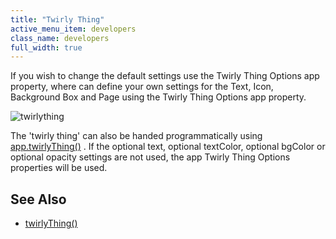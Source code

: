 ```yaml
---
title: "Twirly Thing"
active_menu_item: developers
class_name: developers
full_width: true
---
```



If you wish to change the default settings use the Twirly Thing Options app property, where can define your own settings for the Text, Icon, Background Box and Page using the Twirly Thing Options app property.

![twirlything](/img/docs/twirlything.zoom89.png)

The 'twirly thing' can also be handed programmatically using [app.twirlyThing()](/developers/documentation/scripting-apis/client-api/app-functions/twirlything) . If the optional text, optional textColor, optional bgColor or optional opacity settings are not used, the app Twirly Thing Options properties will be used.

## See Also

 - [twirlyThing()](/developers/documentation/scripting-apis/client-api/app-functions/twirlything)

